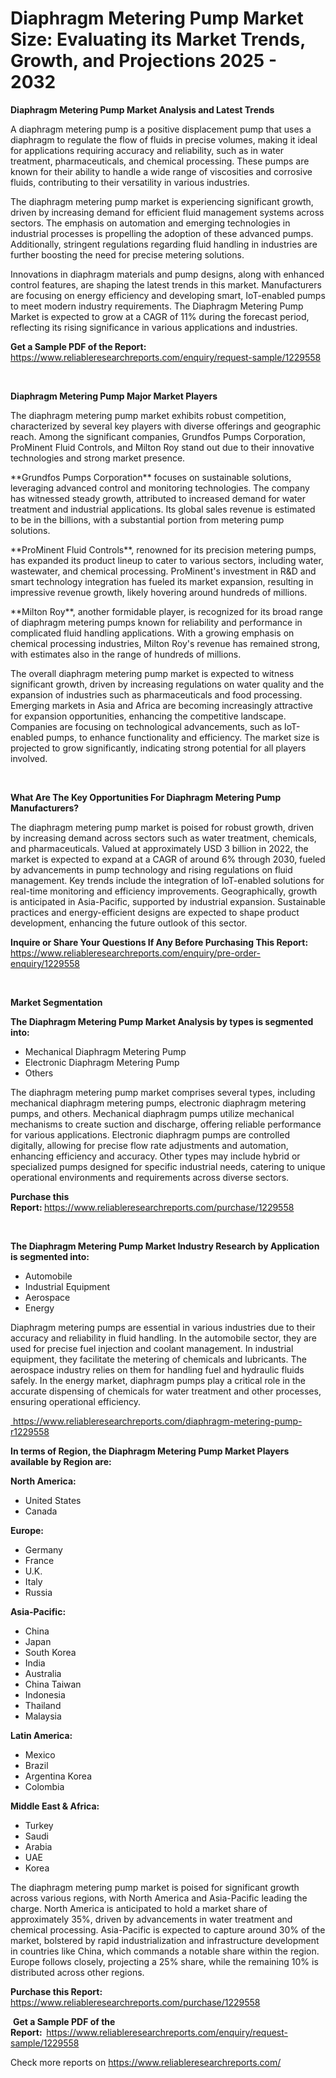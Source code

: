 <p><h1>Diaphragm Metering Pump Market Size: Evaluating its Market Trends, Growth, and Projections 2025 - 2032</h1></p><p><strong>Diaphragm Metering Pump Market Analysis and Latest Trends</strong></p>
<p><p>A diaphragm metering pump is a positive displacement pump that uses a diaphragm to regulate the flow of fluids in precise volumes, making it ideal for applications requiring accuracy and reliability, such as in water treatment, pharmaceuticals, and chemical processing. These pumps are known for their ability to handle a wide range of viscosities and corrosive fluids, contributing to their versatility in various industries.</p><p>The diaphragm metering pump market is experiencing significant growth, driven by increasing demand for efficient fluid management systems across sectors. The emphasis on automation and emerging technologies in industrial processes is propelling the adoption of these advanced pumps. Additionally, stringent regulations regarding fluid handling in industries are further boosting the need for precise metering solutions.</p><p>Innovations in diaphragm materials and pump designs, along with enhanced control features, are shaping the latest trends in this market. Manufacturers are focusing on energy efficiency and developing smart, IoT-enabled pumps to meet modern industry requirements. The Diaphragm Metering Pump Market is expected to grow at a CAGR of 11% during the forecast period, reflecting its rising significance in various applications and industries.</p></p>
<p><strong>Get a Sample PDF of the Report:&nbsp;</strong> <a href="https://www.reliableresearchreports.com/enquiry/request-sample/1229558?utm_campaign=2216&utm_medium=2&utm_source=Github&utm_content=ia&utm_term=09042025&utm_id=diaphragm-metering-pump">https://www.reliableresearchreports.com/enquiry/request-sample/1229558</a></p>
<p>&nbsp;</p>
<p><strong>Diaphragm Metering Pump Major Market Players</strong></p>
<p><p>The diaphragm metering pump market exhibits robust competition, characterized by several key players with diverse offerings and geographic reach. Among the significant companies, Grundfos Pumps Corporation, ProMinent Fluid Controls, and Milton Roy stand out due to their innovative technologies and strong market presence.</p><p>**Grundfos Pumps Corporation** focuses on sustainable solutions, leveraging advanced control and monitoring technologies. The company has witnessed steady growth, attributed to increased demand for water treatment and industrial applications. Its global sales revenue is estimated to be in the billions, with a substantial portion from metering pump solutions.</p><p>**ProMinent Fluid Controls**, renowned for its precision metering pumps, has expanded its product lineup to cater to various sectors, including water, wastewater, and chemical processing. ProMinent's investment in R&D and smart technology integration has fueled its market expansion, resulting in impressive revenue growth, likely hovering around hundreds of millions.</p><p>**Milton Roy**, another formidable player, is recognized for its broad range of diaphragm metering pumps known for reliability and performance in complicated fluid handling applications. With a growing emphasis on chemical processing industries, Milton Roy's revenue has remained strong, with estimates also in the range of hundreds of millions.</p><p>The overall diaphragm metering pump market is expected to witness significant growth, driven by increasing regulations on water quality and the expansion of industries such as pharmaceuticals and food processing. Emerging markets in Asia and Africa are becoming increasingly attractive for expansion opportunities, enhancing the competitive landscape. Companies are focusing on technological advancements, such as IoT-enabled pumps, to enhance functionality and efficiency. The market size is projected to grow significantly, indicating strong potential for all players involved.</p></p>
<p>&nbsp;</p>
<p><strong>What Are The Key Opportunities For Diaphragm Metering Pump Manufacturers?</strong></p>
<p><p>The diaphragm metering pump market is poised for robust growth, driven by increasing demand across sectors such as water treatment, chemicals, and pharmaceuticals. Valued at approximately USD 3 billion in 2022, the market is expected to expand at a CAGR of around 6% through 2030, fueled by advancements in pump technology and rising regulations on fluid management. Key trends include the integration of IoT-enabled solutions for real-time monitoring and efficiency improvements. Geographically, growth is anticipated in Asia-Pacific, supported by industrial expansion. Sustainable practices and energy-efficient designs are expected to shape product development, enhancing the future outlook of this sector.</p></p>
<p><strong>Inquire or Share Your Questions If Any Before Purchasing This Report:</strong> <a href="https://www.reliableresearchreports.com/enquiry/pre-order-enquiry/1229558?utm_campaign=2216&utm_medium=2&utm_source=Github&utm_content=ia&utm_term=09042025&utm_id=diaphragm-metering-pump">https://www.reliableresearchreports.com/enquiry/pre-order-enquiry/1229558</a></p>
<p>&nbsp;</p>
<p><strong>Market Segmentation</strong></p>
<p><strong>The Diaphragm Metering Pump Market Analysis by types is segmented into:</strong></p>
<p><ul><li>Mechanical Diaphragm Metering Pump</li><li>Electronic Diaphragm Metering Pump</li><li>Others</li></ul></p>
<p><p>The diaphragm metering pump market comprises several types, including mechanical diaphragm metering pumps, electronic diaphragm metering pumps, and others. Mechanical diaphragm pumps utilize mechanical mechanisms to create suction and discharge, offering reliable performance for various applications. Electronic diaphragm pumps are controlled digitally, allowing for precise flow rate adjustments and automation, enhancing efficiency and accuracy. Other types may include hybrid or specialized pumps designed for specific industrial needs, catering to unique operational environments and requirements across diverse sectors.</p></p>
<p><strong>Purchase this Report:&nbsp;</strong><a href="https://www.reliableresearchreports.com/purchase/1229558?utm_campaign=2216&utm_medium=2&utm_source=Github&utm_content=ia&utm_term=09042025&utm_id=diaphragm-metering-pump">https://www.reliableresearchreports.com/purchase/1229558</a></p>
<p>&nbsp;</p>
<p><strong>The Diaphragm Metering Pump Market Industry Research by Application is segmented into:</strong></p>
<p><ul><li>Automobile</li><li>Industrial Equipment</li><li>Aerospace</li><li>Energy</li></ul></p>
<p><p>Diaphragm metering pumps are essential in various industries due to their accuracy and reliability in fluid handling. In the automobile sector, they are used for precise fuel injection and coolant management. In industrial equipment, they facilitate the metering of chemicals and lubricants. The aerospace industry relies on them for handling fuel and hydraulic fluids safely. In the energy market, diaphragm pumps play a critical role in the accurate dispensing of chemicals for water treatment and other processes, ensuring operational efficiency.</p></p>
<p><a href="https://www.reliableresearchreports.com/diaphragm-metering-pump-r1229558?utm_campaign=2216&utm_medium=2&utm_source=Github&utm_content=ia&utm_term=09042025&utm_id=diaphragm-metering-pump">&nbsp;https://www.reliableresearchreports.com/diaphragm-metering-pump-r1229558</a></p>
<p><strong>In terms of Region, the Diaphragm Metering Pump Market Players available by Region are:</strong></p>
<p>
    <p> <strong> North America: </strong>
        <ul>
            <li>United States</li>
            <li>Canada</li>
        </ul>
        </p> 
    <p> <strong> Europe: </strong>
        <ul>
            <li>Germany</li>
            <li>France</li>
            <li>U.K.</li>
            <li>Italy</li>
            <li>Russia</li>
        </ul>
        </p> 
    <p> <strong> Asia-Pacific: </strong>
        <ul>
            <li>China</li>
            <li>Japan</li>
            <li>South Korea</li>
            <li>India</li>
            <li>Australia</li>
            <li>China Taiwan</li>
            <li>Indonesia</li>
            <li>Thailand</li>
            <li>Malaysia</li>
        </ul>
        </p> 
    <p> <strong> Latin America: </strong>
        <ul>
            <li>Mexico</li>
            <li>Brazil</li>
            <li>Argentina Korea</li>
            <li>Colombia</li>
        </ul>
        </p> 
    <p> <strong> Middle East & Africa: </strong>
        <ul>
            <li>Turkey</li>
            <li>Saudi</li>
            <li>Arabia</li>
            <li>UAE</li>
            <li>Korea</li>
        </ul>
    </p>
    </p>
<p><p>The diaphragm metering pump market is poised for significant growth across various regions, with North America and Asia-Pacific leading the charge. North America is anticipated to hold a market share of approximately 35%, driven by advancements in water treatment and chemical processing. Asia-Pacific is expected to capture around 30% of the market, bolstered by rapid industrialization and infrastructure development in countries like China, which commands a notable share within the region. Europe follows closely, projecting a 25% share, while the remaining 10% is distributed across other regions.</p></p>
<p><strong>Purchase this Report: </strong><a href="https://www.reliableresearchreports.com/purchase/1229558?utm_campaign=2216&utm_medium=2&utm_source=Github&utm_content=ia&utm_term=09042025&utm_id=diaphragm-metering-pump">https://www.reliableresearchreports.com/purchase/1229558</a></p>
<p>&nbsp;<strong>Get a Sample PDF of the Report:&nbsp;&nbsp;</strong><a href="https://www.reliableresearchreports.com/enquiry/request-sample/1229558?utm_campaign=2216&utm_medium=2&utm_source=Github&utm_content=ia&utm_term=09042025&utm_id=diaphragm-metering-pump">https://www.reliableresearchreports.com/enquiry/request-sample/1229558</a></p>
<p><strong></strong></p>
<p>Check more reports on <a href="https://www.reliableresearchreports.com/?utm_campaign=2216&utm_medium=2&utm_source=Github&utm_content=ia&utm_term=09042025&utm_id=diaphragm-metering-pump">https://www.reliableresearchreports.com/</a></p>